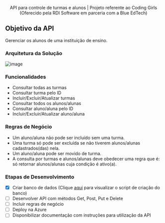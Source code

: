 <p align="center"> API para controle de turmas e alunos | Projeto referente ao Coding Girls (Oferecido pela RDI Software em parceria com a Blue EdTech)
 </p>

## Objetivo da API
Gerenciar os alunos de uma instituição de ensino.

### Arquitetura da Solução
![image](https://user-images.githubusercontent.com/85913563/176018277-03081714-8472-4900-8f66-3cb8b3b82de1.png)

### Funcionalidades

* Consultar todas as turmas
* Consultar turma pelo ID
* Incluir/Excluir/Atualizar turmas
* Consultar todos os alunos/alunas
* Consultar aluno/aluna pelo ID
* Incluir/Excluir/Atualizar aluno/aluna

### Regras de Negócio

* Um aluno/aluna não pode ser incluído sem uma turma.
* Uma turma só pode ser excluída se não tiverem alunos/alunas cadastrados(das) nela.
* Um aluno/aluna pode ser movido de turma.
* A consulta por turmas e alunos/alunas deve obedecer uma regra que é: só retornar alunos/alunas cuja condição é ativo(a).

### Etapas de Desenvolvimento 

- [x] Criar banco de dados (Clique [aqui](https://github.com/jessicagrimaldi/APIGestaoEscolar/blob/main/docs/escolaBD.sql) para visualizar o script de criação do banco) 
- [ ] Desenvolver API com métodos Get, Post, Put e Delete
- [ ] Incluir regras de negócio
- [ ] Deploy na Azure
- [ ] Disponibilizar documentação com instruções para utilização da API
